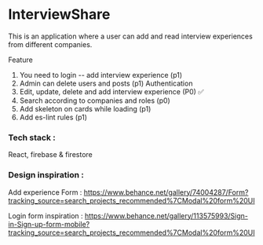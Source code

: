 # InterviewShare

This is an application where a user can add and read interview experiences from different companies.

Feature

1. You need to login -- add interview experience (p1)
2. Admin can delete users and posts (p1) Authentication
3. Edit, update, delete and add interview experience (P0) ✅
4. Search according to companies and roles (p0)
5. Add skeleton on cards while loading (p1)
6. Add es-lint rules (p1)

### Tech stack :

React, firebase & firestore

### Design inspiration :

Add experience Form : https://www.behance.net/gallery/74004287/Form?tracking_source=search_projects_recommended%7CModal%20form%20UI

Login form inspiration : https://www.behance.net/gallery/113575993/Sign-in-Sign-up-form-mobile?tracking_source=search_projects_recommended%7CModal%20form%20UI
